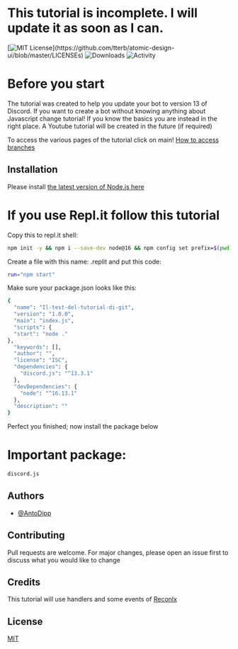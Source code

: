 # This tutorial is incomplete. I will update it as soon as I can.

[![MIT License](https://img.shields.io/apm/l/atomic-design-ui.svg?)](https://github.com/tterb/atomic-design-ui/blob/master/LICENSEs)
![Downloads](https://img.shields.io/github/downloads/AntoDipp/Discord-v13-tutorial-with-free-commands/total)
![Activity](https://img.shields.io/github/commit-activity/y/AntoDipp/Discord-v13-tutorial-with-free-commands)

# Before you start

The tutorial was created to help you update your bot to version 13 of Discord. If you want to create a bot without knowing anything about Javascript change tutorial! If you know the basics you are instead in the right place. A Youtube tutorial will be created in the future (if required)

To access the various pages of the tutorial click on main! [How to access branches](https://user-images.githubusercontent.com/52698241/145105358-4f48bc82-2880-41bf-88fc-bb8474fd9c43.png)

## Installation

Please install [the latest version of Node.js here](https://nodejs.org)

# If you use Repl.it follow this tutorial

Copy this to repl.it shell:

```bash
npm init -y && npm i --save-dev node@16 && npm config set prefix=$(pwd)/node_modules/node && export PATH=$(pwd)/node_modules/node/bin:$PATH
```

Create a file with this name: .replit
and put this code:

```bash
run="npm start"
```
Make sure your package.json looks like this:

```bash
{
  "name": "Il-test-del-tutorial-di-git",
  "version": "1.0.0",
  "main": "index.js",
  "scripts": {
  "start": "node ."
},
  "keywords": [],
  "author": "",
  "license": "ISC",
  "dependencies": {
    "discord.js": "^13.3.1"
  },
  "devDependencies": {
    "node": "^16.13.1"
  },
  "description": ""
}
```
Perfect you finished; now install the package below

# Important package:
```bash
discord.js
```
## Authors

- [@AntoDipp](https://www.github.com/AntoDipp)

## Contributing
Pull requests are welcome. For major changes, please open an issue first to discuss what you would like to change

## Credits

This tutorial will use handlers and some events of [Reconlx](https://github.com/reconlx)

## License
[MIT](https://choosealicense.com/licenses/mit/)
